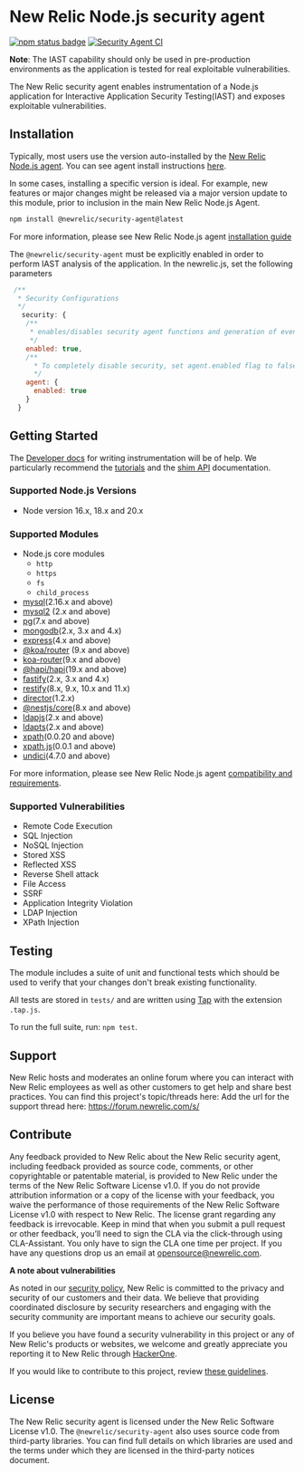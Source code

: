 # New Relic Node.js security agent
[![npm status badge][1]][2] [![Security Agent CI][3]][4]

**Note**: The IAST capability should only be used in pre-production environments as the application is tested for real exploitable vulnerabilities.

The New Relic security agent enables instrumentation of a Node.js application for Interactive Application Security Testing(IAST) and exposes exploitable vulnerabilities. 

## Installation

Typically, most users use the version auto-installed by the [New Relic Node.js agent](https://github.com/newrelic/node-newrelic). You can see agent install instructions [here](https://github.com/newrelic/node-newrelic#installation-and-getting-started).

In some cases, installing a specific version is ideal. For example, new features or major changes might be released via a major version update to this module, prior to inclusion in the main New Relic Node.js Agent.

```sh
npm install @newrelic/security-agent@latest
```

For more information, please see New Relic Node.js agent [installation guide](https://docs.newrelic.com/docs/apm/agents/nodejs-agent/installation-configuration/install-nodejs-agent/)

The `@newrelic/security-agent` must be explicitly enabled in order to perform IAST analysis of the application. In the newrelic.js, set the following parameters

```js
 /**
  * Security Configurations
  */
   security: {
    /**
     * enables/disables security agent functions and generation of events.
     */
    enabled: true,
    /**
      * To completely disable security, set agent.enabled flag to false. If the flag is set to false, the security module is not loaded. This property is read only once at application start.
      */
    agent: {
      enabled: true
    }
  }
```

## Getting Started

The [Developer docs](http://newrelic.github.io/node-newrelic/) for writing instrumentation will be of help. We particularly recommend the [tutorials](https://newrelic.github.io/node-newrelic/tutorial-Instrumentation-Basics.html) and the [shim API](https://newrelic.github.io/node-newrelic/Shim.html) documentation.

### Supported  Node.js Versions
- Node version 16.x, 18.x and 20.x

### Supported  Modules

- Node.js core modules
    - `http` 
    - `https`
    - `fs`
    - `child_process`
- [mysql](https://www.npmjs.com/package/mysql)(2.16.x and above)
- [mysql2](https://www.npmjs.com/package/mysql2) (2.x and above)
- [pg](https://www.npmjs.com/package/pg)(7.x and above)
- [mongodb](https://www.npmjs.com/package/mongodb)(2.x, 3.x and 4.x)
- [express](https://www.npmjs.com/package/express)(4.x and above)
- [@koa/router](https://www.npmjs.com/package/@koa/router) (9.x and above)
- [koa-router](https://www.npmjs.com/package/koa-router)(9.x and above)
- [@hapi/hapi](https://www.npmjs.com/package/@hapi/hapi)(19.x and above)
- [fastify](https://www.npmjs.com/package/fastify)(2.x, 3.x and 4.x)
- [restify](https://www.npmjs.com/package/restify)(8.x, 9.x, 10.x and 11.x)
- [director](https://www.npmjs.com/package/director)(1.2.x)
- [@nestjs/core](https://www.npmjs.com/package/@nestjs/core)(8.x and above)
- [ldapjs](https://www.npmjs.com/package/ldapjs)(2.x and above)
- [ldapts](https://www.npmjs.com/package/ldapts)(2.x and above)
- [xpath](https://www.npmjs.com/package/xpath)(0.0.20 and above)
- [xpath.js](https://www.npmjs.com/package/xpath.js)(0.0.1 and above) 
- [undici](https://www.npmjs.com/package/undici)(4.7.0 and above) 

For more information, please see New Relic Node.js agent [compatibility and requirements](https://docs.newrelic.com/docs/apm/agents/nodejs-agent/getting-started/compatibility-requirements-nodejs-agent/).

### Supported Vulnerabilities
- Remote Code Execution
- SQL Injection
- NoSQL Injection
- Stored XSS
- Reflected XSS
- Reverse Shell attack
- File Access
- SSRF
- Application Integrity Violation
- LDAP Injection
- XPath Injection
## Testing

The module includes a suite of unit and functional tests which should be used to
verify that your changes don't break existing functionality.

All tests are stored in `tests/` and are written using
[Tap](https://www.npmjs.com/package/tap) with the extension `.tap.js`.

To run the full suite, run: `npm test`.

## Support

New Relic hosts and moderates an online forum where you can interact with New Relic employees as well as other customers to get help and share best practices.  You can find this project's topic/threads here:  Add the url for the support thread here: https://forum.newrelic.com/s/

## Contribute

Any feedback provided to New Relic about the New Relic security agent, including feedback provided as source code, comments, or other copyrightable or patentable material, is provided to New Relic under the terms of the New Relic Software License v1.0. If you do not provide attribution information or a copy of the license with your feedback, you waive the performance of those requirements of the New Relic Software License v1.0 with respect to New Relic. The license grant regarding any feedback is irrevocable.
Keep in mind that when you submit a pull request or other feedback, you’ll need to sign the CLA via the click-through using CLA-Assistant. You only have to sign the CLA one time per project.
If you have any questions drop us an email at opensource@newrelic.com.

**A note about vulnerabilities**

As noted in our [security policy](https://github.com/newrelic/csec-node-agent/security/policy), New Relic is committed to the privacy and security of our customers and their data. We believe that providing coordinated disclosure by security researchers and engaging with the security community are important means to achieve our security goals.

If you believe you have found a security vulnerability in this project or any of New Relic's products or websites, we welcome and greatly appreciate you reporting it to New Relic through [HackerOne](https://hackerone.com/newrelic).

If you would like to contribute to this project, review [these guidelines](https://github.com/newrelic/csec-node-agent/blob/main/CONTRIBUTING.md).

## License
The New Relic security agent is licensed under the New Relic Software License v1.0.
The `@newrelic/security-agent` also uses source code from third-party libraries. You can find full details on which libraries are used and the terms under which they are licensed in the third-party notices document.

[1]: https://img.shields.io/npm/v/@newrelic/security-agent.svg 
[2]: https://www.npmjs.com/package/@newrelic/security-agent 
[3]: https://github.com/newrelic/csec-node-agent/workflows/CSEC%20Node%20Agent%20CI/badge.svg
[4]: https://github.com/newrelic/csec-node-agent/actions?query=workflow%3A%22CSEC+Node+Agent+CI%22
